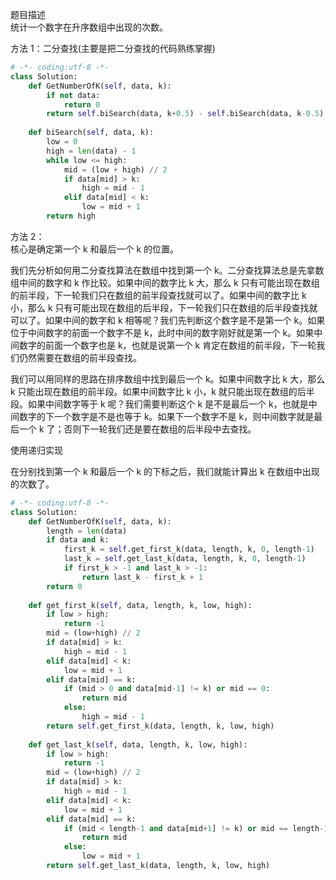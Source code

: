 
题目描述  
统计一个数字在升序数组中出现的次数。  

方法 1：二分查找(主要是把二分查找的代码熟练掌握)  

```python 
# -*- coding:utf-8 -*-
class Solution:
    def GetNumberOfK(self, data, k):
        if not data:
            return 0 
        return self.biSearch(data, k+0.5) - self.biSearch(data, k-0.5) 
    
    def biSearch(self, data, k):
        low = 0 
        high = len(data) - 1 
        while low <= high:
            mid = (low + high) // 2 
            if data[mid] > k:
                high = mid - 1 
            elif data[mid] < k:
                low = mid + 1 
        return high 
```

方法 2：  
核心是确定第一个 k 和最后一个 k 的位置。  

我们先分析如何用二分查找算法在数组中找到第一个 k。二分查找算法总是先拿数组中间的数字和 k 作比较。如果中间的数字比 k 大，那么 k 只有可能出现在数组的前半段，下一轮我们只在数组的前半段查找就可以了。如果中间的数字比 k 小，那么 k 只有可能出现在数组的后半段，下一轮我们只在数组的后半段查找就可以了。如果中间的数字和 k 相等呢？我们先判断这个数字是不是第一个 k。如果位于中间数字的前面一个数字不是 k，此时中间的数字刚好就是第一个 k。如果中间数字的前面一个数字也是 k，也就是说第一个 k 肯定在数组的前半段，下一轮我们仍然需要在数组的前半段查找。  

我们可以用同样的思路在排序数组中找到最后一个 k。如果中间数字比 k 大，那么 k 只能出现在数组的前半段。如果中间数字比 k 小，k 就只能出现在数组的后半段。如果中间数字等于 k 呢？我们需要判断这个 k 是不是最后一个 k，也就是中间数字的下一个数字是不是也等于 k。如果下一个数字不是 k，则中间数字就是最后一个 k 了；否则下一轮我们还是要在数组的后半段中去查找。  

使用递归实现  

在分别找到第一个 k 和最后一个 k 的下标之后，我们就能计算出 k 在数组中出现的次数了。  

```python 
# -*- coding:utf-8 -*-
class Solution:
    def GetNumberOfK(self, data, k):
        length = len(data) 
        if data and k:
            first_k = self.get_first_k(data, length, k, 0, length-1) 
            last_k = self.get_last_k(data, length, k, 0, length-1) 
            if first_k > -1 and last_k > -1:
                return last_k - first_k + 1 
        return 0 
            
    def get_first_k(self, data, length, k, low, high):
        if low > high:
            return -1 
        mid = (low+high) // 2 
        if data[mid] > k:
            high = mid - 1 
        elif data[mid] < k:
            low = mid + 1 
        elif data[mid] == k:
            if (mid > 0 and data[mid-1] != k) or mid == 0:
                return mid 
            else:
                high = mid - 1 
        return self.get_first_k(data, length, k, low, high)
    
    def get_last_k(self, data, length, k, low, high):
        if low > high:
            return -1 
        mid = (low+high) // 2 
        if data[mid] > k:
            high = mid - 1 
        elif data[mid] < k:
            low = mid + 1 
        elif data[mid] == k:
            if (mid < length-1 and data[mid+1] != k) or mid == length-1:
                return mid 
            else:
                low = mid + 1 
        return self.get_last_k(data, length, k, low, high)
```
